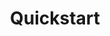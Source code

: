 ---
title: Quickstart
weight: 1
variants: +flyte -serverless -byoc -selfmanaged
layout: py_example
example_file: /external/unionai-examples/flyte-integrations/flytekit-plugins/dolt_plugin/dolt_plugin/dolt_quickstart_example.py
---